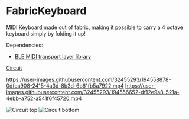 # FabricKeyboard
MIDI Keyboard made out of fabric, making it possible to carry a 4 octave keyboard simply by folding it up!

Dependencies:
* [BLE MIDI transport layer library](https://github.com/yoelkastro/Arduino-BLE-MIDI)

[Circuit](https://easyeda.com/YoelKastro/fabrickeyboard)



https://user-images.githubusercontent.com/32455293/194558878-0dfea908-2415-4a3d-8b3d-6b61fb5a7922.mp4
https://user-images.githubusercontent.com/32455293/194556652-df12e9a8-521a-4ebb-a752-a541f6f45720.mp4

![Circuit top](https://user-images.githubusercontent.com/32455293/194558855-8eb82e92-ca47-4d09-9d06-cd1835f1205f.jpeg)
![Circuit bottom](https://user-images.githubusercontent.com/32455293/194558865-8588e926-0e7c-4353-86f9-b31dfd45a220.jpeg)
